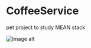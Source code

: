 # CoffeeService 
pet project to study MEAN stack

![Image alt](https://github.com/Evge-s/CoffeeService/raw/master/Resources/meanstack.png)
